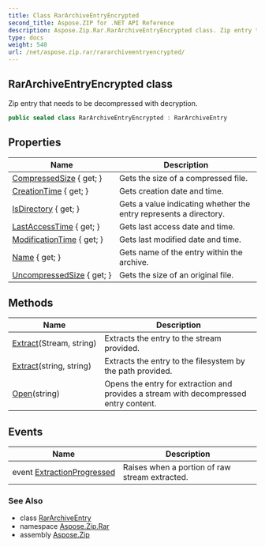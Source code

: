 ```yaml
---
title: Class RarArchiveEntryEncrypted
second_title: Aspose.ZIP for .NET API Reference
description: Aspose.Zip.Rar.RarArchiveEntryEncrypted class. Zip entry that needs to be decompressed with decryption
type: docs
weight: 540
url: /net/aspose.zip.rar/rararchiveentryencrypted/
---
```

## RarArchiveEntryEncrypted class

Zip entry that needs to be decompressed with decryption.

```csharp
public sealed class RarArchiveEntryEncrypted : RarArchiveEntry
```

## Properties

| Name | Description |
| --- | --- |
| [CompressedSize](../../aspose.zip.rar/rararchiveentry/compressedsize/) { get; } | Gets the size of a compressed file. |
| [CreationTime](../../aspose.zip.rar/rararchiveentry/creationtime/) { get; } | Gets creation date and time. |
| [IsDirectory](../../aspose.zip.rar/rararchiveentry/isdirectory/) { get; } | Gets a value indicating whether the entry represents a directory. |
| [LastAccessTime](../../aspose.zip.rar/rararchiveentry/lastaccesstime/) { get; } | Gets last access date and time. |
| [ModificationTime](../../aspose.zip.rar/rararchiveentry/modificationtime/) { get; } | Gets last modified date and time. |
| [Name](../../aspose.zip.rar/rararchiveentry/name/) { get; } | Gets name of the entry within the archive. |
| [UncompressedSize](../../aspose.zip.rar/rararchiveentry/uncompressedsize/) { get; } | Gets the size of an original file. |

## Methods

| Name | Description |
| --- | --- |
| [Extract](../../aspose.zip.rar/rararchiveentry/extract/)(Stream, string) | Extracts the entry to the stream provided. |
| [Extract](../../aspose.zip.rar/rararchiveentry/extract/)(string, string) | Extracts the entry to the filesystem by the path provided. |
| [Open](../../aspose.zip.rar/rararchiveentry/open/)(string) | Opens the entry for extraction and provides a stream with decompressed entry content. |

## Events

| Name | Description |
| --- | --- |
| event [ExtractionProgressed](../../aspose.zip.rar/rararchiveentry/extractionprogressed/) | Raises when a portion of raw stream extracted. |

### See Also

* class [RarArchiveEntry](../rararchiveentry/)
* namespace [Aspose.Zip.Rar](../../aspose.zip.rar/)
* assembly [Aspose.Zip](../../)


